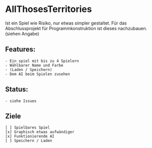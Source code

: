 # AllThosesTerritories
Ist ein Spiel wie Risiko, nur etwas simpler gestaltet.
Für das Abschlussprojekt für Programmkonstruktion ist dieses nachzubauen.
(siehen Angabe)

## Features:
    - Ein spiel mit bis zu 4 Spielern
    - Wählbarer Name und Farbe
    - (Laden / Speichern)
    - Dem AI beim Spielen zusehen

## Status:
    - siehe Issues

## Ziele
    [ ] Spielbares Spiel
    [x] Graphisch etwas aufwändiger
    [x] Funktionierende AI
    [ ] Speichern / Laden
